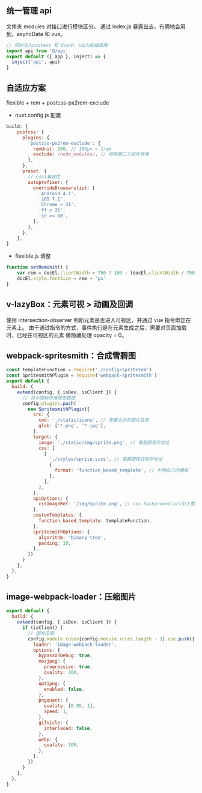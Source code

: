 ## 统一管理 api

文件夹 modules 对接口进行模块区分。
通过 index.js 暴露出去，有俩地会用到，asyncData 和 vue。

```javascript
// 同时注入context 和 Vue中，以$为前缀调用
import api from '@/api'
export default ({ app }, inject) => {
  inject('api', api)
}
```

## 自适应方案

flexible + rem + postcss-px2rem-exclude

- nuxt.config.js 配置

```JavaScript
build: {
    postcss: {
      plugins: {
        'postcss-px2rem-exclude': {
          remUnit: 100, // 100px = 1rem
          exclude: /node_modules/, // 排除第三方组件转换
        },
      },
      preset: {
        // css3兼容性
        autoprefixer: {
          overrideBrowserslist: [
            'Android 4.1',
            'iOS 7.1',
            'Chrome > 31',
            'ff > 31',
            'ie >= 10',
          ],
        },
      },
    },
}
```

- flexible.js 调整

```javaScript
function setRemUnit() {
    var rem = docEl.clientWidth > 750 ? 100 : (docEl.clientWidth / 750) * 100
    docEl.style.fontSize = rem + 'px'
}
```

## v-lazyBox：元素可视 > 动画及回调

使用 intersection-observer 判断元素是否进入可视区，并通过 vue 指令绑定在元素上。
由于通过指令的方式，事件执行是在元素生成之后，需要对页面加载时，已经在可视区的元素
做隐藏处理 opacity = 0。

## webpack-spritesmith：合成雪碧图

```javascript
const templateFunction = require('./config/spriteTem')
const SpritesmithPlugin = require('webpack-spritesmith')
export default {
  build: {
    extend(config, { isDev, isClient }) {
      // 将小图标拼接成雪碧图
      config.plugins.push(
        new SpritesmithPlugin({
          src: {
            cwd: './static/icons', // 需要合并的图片目录
            glob: ['*.png', '*.jpg'],
          },
          target: {
            image: './static/img/sprite.png', // 雪碧图保存地址
            css: [
              [
                './styles/sprite.scss', // 雪碧图样式保存地址
                {
                  format: 'function_based_template', // 引用自己的模板
                },
              ],
            ],
          },
          apiOptions: {
            cssImageRef: '/img/sprite.png', // css background:url引入雪碧图的地址
          },
          customTemplates: {
            function_based_template: templateFunction,
          },
          spritesmithOptions: {
            algorithm: 'binary-tree',
            padding: 10,
          },
        })
      )
    },
  },
}
```

## image-webpack-loader：压缩图片

```javascript
export default {
  build: {
    extend(config, { isDev, isClient }) {
      if (isClient) {
        // 图片压缩
        config.module.rules[config.module.rules.length - 3].use.push({
          loader: 'image-webpack-loader',
          options: {
            bypassOnDebug: true,
            mozjpeg: {
              progressive: true,
              quality: 100,
            },
            optipng: {
              enabled: false,
            },
            pngquant: {
              quality: [0.95, 1],
              speed: 1,
            },
            gifsicle: {
              interlaced: false,
            },
            webp: {
              quality: 100,
            },
          },
        })
      }
    },
  },
}
```
